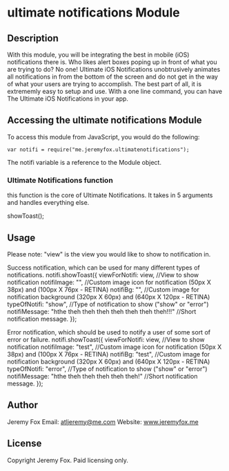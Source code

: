 # ultimate notifications Module

## Description

With this module, you will be integrating the best in mobile (iOS) notifications there is. Who likes alert boxes poping up in front of what you are trying to do? No one! Ultimate iOS Notifications unobtrusively animates all notifications in from the bottom of the screen and do not get in the way of what your users are trying to accomplish. The best part of all, it is extrememly easy to setup and use. With a one line command, you can have The Ultimate iOS Notifications in your app.

## Accessing the ultimate notifications Module

To access this module from JavaScript, you would do the following:

	var notifi = require("me.jeremyfox.ultimatenotifications");

The notifi variable is a reference to the Module object.	

### Ultimate Notifications function

this function is the core of Ultimate Notifications. It takes in 5 arguments and handles everything else.

showToast();

## Usage

Please note: "view" is the view you would like to show to notification in.

Success notification, which can be used for many different types of notifications.
notifi.showToast({
  viewForNotifi: view, //View to show notification
  notifiImage: "", //Custom image icon for notification (50px X 38px) and (100px X 76px - RETINA)
  notifiBg: "", //Custom image for notification background (320px X 60px) and (640px X 120px - RETINA)
  typeOfNotifi: "show", //Type of notification to show ("show" or "error")
  notifiMessage: "hthe theh theh theh theh theh theh theh!!!" //Short notification message.
});

Error notification, which should be used to notify a user of some sort of error or failure.
notifi.showToast({
  viewForNotifi: view, //View to show notification
  notifiImage: "test", //Custom image icon for notification (50px X 38px) and (100px X 76px - RETINA)
  notifiBg: "test", //Custom image for notification background (320px X 60px) and (640px X 120px - RETINA)
  typeOfNotifi: "error", //Type of notification to show ("show" or "error")
  notifiMessage: "hthe theh theh theh theh theh!" //Short notification message.
});

## Author

Jeremy Fox
Email: atljeremy@me.com
Website: www.jeremyfox.me

## License

Copyright Jeremy Fox. Paid licensing only.
